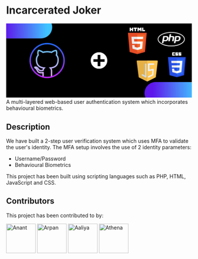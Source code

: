 # Incarcerated Joker
![](banner.jpg)
A multi-layered web-based user authentication system which incorporates behavioural biometrics.

## Description
We have built a 2-step user verification system which uses MFA to validate the user's identity. The MFA setup involves the use of 2 identity parameters:
- Username/Password
- Behavioural Biometrics

This project has been built using scripting languages such as PHP, HTML, JavaScript and CSS.

## Contributors
This project has been contributed to by:

<a href="https://github.com/Anant1711/"><img src="https://avatars.githubusercontent.com/u/63709820?v=4" title="Anant" width="80" height="80"></a>
<a href="https://github.com/Arpanthomas1121"><img src="https://avatars.githubusercontent.com/u/66914302?v=4" title="Arpan" width="80" height="80"></a>
<a href="https://github.com/KikixJ7"><img src="https://avatars.githubusercontent.com/u/94973365?v=4" title="Aaliya" width="80" height="80"></a>
<a href="https://github.com/AthenaXv7"><img src="https://avatars.githubusercontent.com/u/92224478?v=4" title="Athena" width="80" height="80"></a>